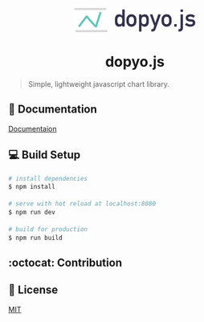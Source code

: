 <p align="center"><img src="/docs/assets/img/dopyo_js.png" alt="dopyo.js logo"></p>
<h1 align="center">dopyo.js</h1>

> Simple, lightweight javascript chart library.

## :blue_book: Documentation
[Documentaion]('https://hyeyoon.github.io/dopyo.js/index.html')

## :computer: Build Setup

``` bash
# install dependencies
$ npm install

# serve with hot reload at localhost:8080
$ npm run dev

# build for production
$ npm run build
```

## :octocat: Contribution

## :pushpin: License
[MIT]('https://opensource.org/licenses/MIT')
